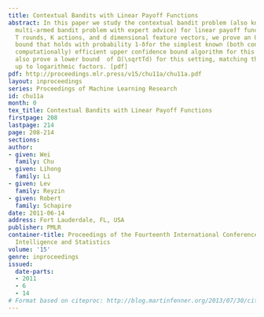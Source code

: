 ```yaml
---
title: Contextual Bandits with Linear Payoff Functions
abstract: In this paper we study the contextual bandit problem (also known as the
  multi-armed bandit problem with expert advice) for linear payoff functions.  For
  T rounds, K actions, and d dimensional feature vectors, we prove an O(\sqrtTd\ln^3(KT\ln(T)/δ))  regret
  bound that holds with probability 1-δfor the simplest known (both conceptually and
  computationally) efficient upper confidence bound algorithm for this problem.  We
  also prove a lower bound  of Ω(\sqrtTd) for this setting, matching the upper bound
  up to logarithmic factors. [pdf]
pdf: http://proceedings.mlr.press/v15/chu11a/chu11a.pdf
layout: inproceedings
series: Proceedings of Machine Learning Research
id: chu11a
month: 0
tex_title: Contextual Bandits with Linear Payoff Functions
firstpage: 208
lastpage: 214
page: 208-214
sections: 
author:
- given: Wei
  family: Chu
- given: Lihong
  family: Li
- given: Lev
  family: Reyzin
- given: Robert
  family: Schapire
date: 2011-06-14
address: Fort Lauderdale, FL, USA
publisher: PMLR
container-title: Proceedings of the Fourteenth International Conference on Artificial
  Intelligence and Statistics
volume: '15'
genre: inproceedings
issued:
  date-parts:
  - 2011
  - 6
  - 14
# Format based on citeproc: http://blog.martinfenner.org/2013/07/30/citeproc-yaml-for-bibliographies/
---
```

